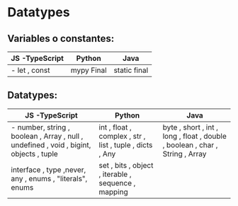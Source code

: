 # Datatypes
## Variables o constantes:
|JS -TypeScript  |Python  |Java  |
|--|--|--|
|- let , const|mypy Final  | static final 

## Datatypes:
|JS -TypeScript  |Python  |Java  |
|--|--|--|
|- number, string , boolean , Array , null , undefined , void , bigint, objects , tuple |int , float , complex , str , list , tuple , dicts , Any| byte , short , int , long , float , double , boolean , char , String , Array |
|interface , type ,never, any , enums , "literals", enums  |set , bits , object , iterable , sequence , mapping |



<!--stackedit_data:
eyJoaXN0b3J5IjpbNTc0NDYxMzYxLDkxODE5Mjg0NCwtMTYzND
Q4MjIwMSw1MDUwOTU5ODksLTkzNjIzNzgyNiwtMTMyNzE1MTg0
OSwxMTY0NTYwNDAxLDIwMDU5Mjg0MywtMTc1MjA4Njc0NSw0MD
EyODUxMTUsLTc5MDE4OTc3MSwtMTE1NzMzMzEyOSwtMTIwNDQy
ODYzOSwxNjE5OTM1MjNdfQ==
-->